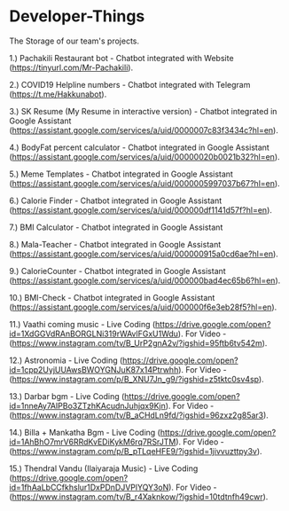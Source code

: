 # Developer-Things
The Storage of our team's projects.

1.) Pachakili Restaurant bot - Chatbot integrated with Website (https://tinyurl.com/Mr-Pachakili).

2.) COVID19 Helpline numbers - Chatbot integrated with Telegram (https://t.me/Hakkunabot).

3.) SK Resume (My Resume in interactive version) - Chatbot integrated in Google Assistant (https://assistant.google.com/services/a/uid/0000007c83f3434c?hl=en).

4.) BodyFat percent calculator - Chatbot integrated in Google Assistant (https://assistant.google.com/services/a/uid/00000020b0021b32?hl=en).

5.) Meme Templates - Chatbot integrated in Google Assistant (https://assistant.google.com/services/a/uid/0000005997037b67?hl=en).

6.) Calorie Finder - Chatbot integrated in Google Assistant (https://assistant.google.com/services/a/uid/000000df1141d57f?hl=en).

7.) BMI Calculator - Chatbot integrated in Google Assistant

8.) Mala-Teacher - Chatbot integrated in Google Assistant (https://assistant.google.com/services/a/uid/000000915a0cd6ae?hl=en).

9.) CalorieCounter - Chatbot integrated in Google Assistant (https://assistant.google.com/services/a/uid/000000bad4ec65b6?hl=en).

10.) BMI-Check - Chatbot integrated in Google Assistant (https://assistant.google.com/services/a/uid/000000f6e3eb28f5?hl=en).

11.) Vaathi coming music - Live Coding (https://drive.google.com/open?id=1XdGGVdRAnBORGLNi319rWAvlFGxU1Wdu). For Video - (https://www.instagram.com/tv/B_UrP2gnA2v/?igshid=95ftb6tv542m).

12.) Astronomia - Live Coding (https://drive.google.com/open?id=1cpp2UyjUUAwsBWOYGNJuK87x14Ptrwhh). For Video - (https://www.instagram.com/p/B_XNU7Jn_g9/?igshid=z5tktc0sv4sp).

13.) Darbar bgm - Live Coding (https://drive.google.com/open?id=1nneAy7AIPBo3ZTzhKAcudnJuhjqx9Kjn). For Video - (https://www.instagram.com/tv/B_aCHdLn9fd/?igshid=96zxz2g85ar3).

14.) Billa + Mankatha Bgm - Live Coding (https://drive.google.com/open?id=1AhBhO7mrV6RRdKvEDiKykM6rq7RSrJTM).
For Video - (https://www.instagram.com/p/B_pTLqeHFE9/?igshid=1jivvuzttpy3v).

15.) Thendral Vandu (Ilaiyaraja Music) - Live Coding (https://drive.google.com/open?id=1fhAaLbCCfkhslur1DxPDnDJVPlYQY3oN).
For Video - (https://www.instagram.com/tv/B_r4Xaknkow/?igshid=10tdtnfh49cwr).

